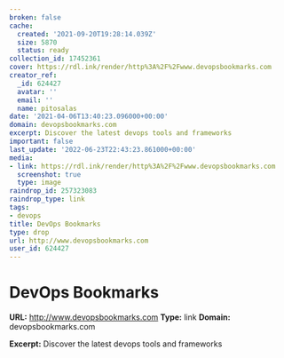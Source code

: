 ```yaml
---
broken: false
cache:
  created: '2021-09-20T19:28:14.039Z'
  size: 5870
  status: ready
collection_id: 17452361
cover: https://rdl.ink/render/http%3A%2F%2Fwww.devopsbookmarks.com
creator_ref:
  _id: 624427
  avatar: ''
  email: ''
  name: pitosalas
date: '2021-04-06T13:40:23.096000+00:00'
domain: devopsbookmarks.com
excerpt: Discover the latest devops tools and frameworks
important: false
last_update: '2022-06-23T22:43:23.861000+00:00'
media:
- link: https://rdl.ink/render/http%3A%2F%2Fwww.devopsbookmarks.com
  screenshot: true
  type: image
raindrop_id: 257323083
raindrop_type: link
tags:
- devops
title: DevOps Bookmarks
type: drop
url: http://www.devopsbookmarks.com
user_id: 624427
---
```


# DevOps Bookmarks

**URL:** http://www.devopsbookmarks.com
**Type:** link
**Domain:** devopsbookmarks.com

**Excerpt:** Discover the latest devops tools and frameworks
